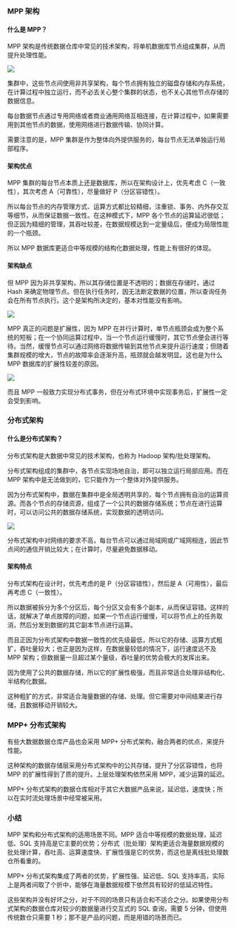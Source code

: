 ### MPP 架构

#### **什么是 MPP？**

MPP 架构是传统数据仓库中常见的技术架构，将单机数据库节点组成集群，从而提升处理性能。

![](https://images.gitbook.cn/63b32eb0-ef79-11ea-bc58-d7943dd51ce7)

集群中，这些节点间使用非共享架构，每个节点拥有独立的磁盘存储和内存系统，在计算过程中独立运行，而不必去关心整个集群的状态，也不关心其他节点存储的数据信息。

每台数据节点通过专用网络或者商业通用网络互相连接，在计算过程中，如果需要用到其他节点的数据，使用网络进行数据传输、协同计算。

需要注意的是，MPP 集群是作为整体向外提供服务的，每台节点无法单独运行局部程序。

#### **架构优点**

MPP 集群的每台节点本质上还是数据库，所以在架构设计上，优先考虑 C（一致性），其次考虑 A（可靠性），尽量做好 P（分区容错性）。

所以每台节点的内存管理方式、运算方式都比较精细，注重锁、事务、内外存交互等细节，从而保证数据一致性。在这种模式下，MPP
各个节点的运算延迟很低；但正因为精细的管理，其吞吐较差，在数据规模达到一定量级后，便成为局限性能的一个瓶颈。

所以 MPP 数据库更适合中等规模的结构化数据处理，性能上有很好的体现。

#### **架构缺点**

但 MPP 因为非共享架构，所以其存储位置是不透明的；数据在存储时，通过 Hash
来确定物理节点。但在执行任务时，因无法断定数据的位置，所以查询任务会在所有节点执行。这个是架构所决定的，基本对性能没有影响。

![](https://images.gitbook.cn/77dffa30-ef79-11ea-813e-7720407984bb)

MPP 真正的问题是扩展性，因为 MPP
在并行计算时，单节点瓶颈会成为整个系统的短板；在一个协同运算过程中，当一个节点运行缓慢时，其它节点便会进行等待。当然，缓慢节点可以通过网络将数据传输到其他节点来提升运行速度；但随着集群规模的增大，节点的故障率会逐渐升高，瓶颈就会越发明显。这也是为什么
MPP 数据库的扩展性较差的原因。

![](https://images.gitbook.cn/86166f80-ef79-11ea-9bd3-c1ce0cf88d43)

而且 MPP 一般致力实现分布式事务，但在分布式环境中实现事务后，扩展性一定会受到影响。

### 分布式架构

#### **什么是分布式架构？**

分布式架构是大数据中常见的技术架构，也称为 Hadoop 架构/批处理架构。

分布式架构组成的集群中，各节点实现场地自治，即可以独立运行局部应用。而在 MPP 架构中是无法做到的，它只能作为一个整体对外提供服务。

因为分布式架构中，数据在集群中是全局透明共享的，每个节点拥有自治的运算资源。而各个节点的存储资源，组成了一个公共的数据存储系统；节点在进行运算时，可以访问公共的数据存储系统，实现数据的透明访问。

![](https://images.gitbook.cn/963071e0-ef79-11ea-b91c-6d7fbdb6f8f7)

分布式架构中对网络的要求不高，每台节点可以通过局域网或广域网相连，因此节点间的通信开销比较大；在计算时，尽量避免数据移动。

#### **架构特点**

分布式架构在设计时，优先考虑的是 P（分区容错性），然后是 A（可用性），最后再考虑 C（一致性）。

所以数据被拆分为多个分区后，每个分区又会有多个副本，从而保证容错。这样的话，就解决了单点故障的问题，如果一个节点运行缓慢，可以将节点上的任务取消，然后分发到数据的其它副本节点进行运算。

而且正因为分布式架构中数据一致性的优先级最低，所以它的存储、运算方式粗犷，吞吐量较大；也正是因为这样，在数据量较低的情况下，运行速度远不及 MPP
架构；但数据量一旦超过某个量级，吞吐量的优势会极大的发挥出来。

因为使用了公共的数据存储，所以它的扩展性极强，而且非常适合处理非结构化、半结构化数据。

这种粗犷的方式，非常适合海量数据的存储、处理。但它需要对中间结果进行存储，且数据移动开销较大。

### MPP+ 分布式架构

有些大数据数据仓库产品也会采用 MPP+ 分布式架构，融合两者的优点，来提升性能。

这种架构的数据存储层采用分布式架构中的公共存储，提升了分区容错性，也将 MPP 的扩展性得到了质的提升。上层处理架构依然采用 MPP，减少运算的延迟。

MPP+ 分布式架构的数据仓库相对于其它大数据产品来说，延迟低，速度快；所以在实时流处理场景中经常被采用。

### 小结

MPP 架构和分布式架构的适用场景不同。MPP 适合中等规模的数据处理，延迟低、SQL
支持高是它主要的优势；分布式（批处理）架构更适合海量数据规模的批处理计算，吞吐高、运算速度快、扩展性强是它的优势，而这也是离线批处理数仓所看重的。

MPP+ 分布式架构集成了两者的优势，扩展性强、延迟低、SQL 支持率高，实际上是两者间取了个折中，能够在海量数据规模下依然具有较好的低延迟特性。

这些架构并没有好坏之分，对于不同的场景只有适合和不适合之分。如果使用分布式架构的数据仓库对较少的数据量进行交互式的 SQL 查询，需要 5
分钟，但使用传统数仓只需要 1 秒；那不是产品的问题，而是用错的场景而已。

